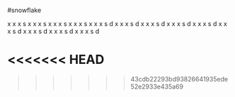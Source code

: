 #snowflake

x x x s 
x x x s 
x x x s 
x x x s 
x x x s d
x x x s d
x x x s d
x x x s d
x x x s d
x x x s d
x x x s d
x x x s d
x x x s d








<<<<<<< HEAD
=======


>>>>>>> 43cdb22293bd93826641935ede52e2933e435a69
